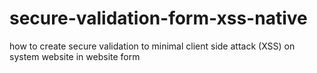 # secure-validation-form-xss-native
how to create secure validation to minimal client side attack (XSS) on system website in website form 
